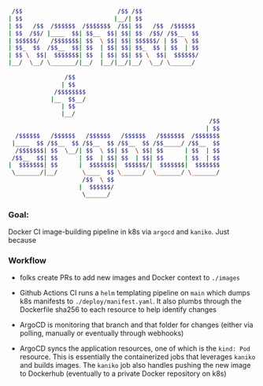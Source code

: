 ```bash
 /$$                           /$$ /$$                      
| $$                          |__/| $$                      
| $$   /$$  /$$$$$$  /$$$$$$$  /$$| $$   /$$  /$$$$$$       
| $$  /$$/ |____  $$| $$__  $$| $$| $$  /$$/ /$$__  $$      
| $$$$$$/   /$$$$$$$| $$  \ $$| $$| $$$$$$/ | $$  \ $$      
| $$_  $$  /$$__  $$| $$  | $$| $$| $$_  $$ | $$  | $$      
| $$ \  $$|  $$$$$$$| $$  | $$| $$| $$ \  $$|  $$$$$$/      
|__/  \__/ \_______/|__/  |__/|__/|__/  \__/ \______/       
                                                                                                        
                /$$                                         
               | $$                                         
             /$$$$$$$$                                      
            |__  $$__/                                      
               | $$                                         
               |__/                                         
                                                         /$$
                                                        | $$
  /$$$$$$   /$$$$$$   /$$$$$$   /$$$$$$   /$$$$$$$  /$$$$$$$
 |____  $$ /$$__  $$ /$$__  $$ /$$__  $$ /$$_____/ /$$__  $$
  /$$$$$$$| $$  \__/| $$  \ $$| $$  \ $$| $$      | $$  | $$
 /$$__  $$| $$      | $$  | $$| $$  | $$| $$      | $$  | $$
|  $$$$$$$| $$      |  $$$$$$$|  $$$$$$/|  $$$$$$$|  $$$$$$$
 \_______/|__/       \____  $$ \______/  \_______/ \_______/
                     /$$  \ $$                              
                    |  $$$$$$/                              
                     \______/                                                                                                        
```

### Goal:

Docker CI image-building pipeline in k8s via `argocd` and `kaniko`. Just because


### Workflow

* folks create PRs to add new images and Docker context to `./images`

* Github Actions CI runs a `helm` templating pipeline on `main` which dumps k8s manifests to `./deploy/manifest.yaml`. 
It also plumbs through the Dockerfile sha256 to each resource to help identify changes

* ArgoCD is monitoring that branch and that folder for changes (either via polling, manually or eventually through webhooks)

* ArgoCD syncs the application resources, one of which is the `kind: Pod` resource. 
This is essentially the containerized jobs that leverages `kaniko` and builds images. The 
`kaniko` job also handles pushing the new image to Dockerhub (eventually to a private Docker repository on k8s)
